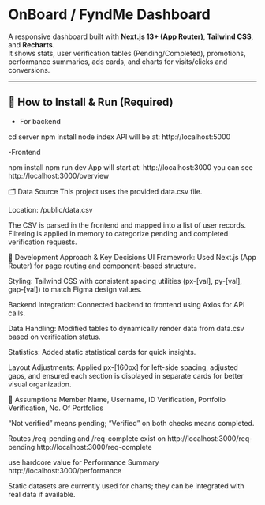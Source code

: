 # OnBoard / FyndMe Dashboard

A responsive dashboard built with **Next.js 13+ (App Router)**, **Tailwind CSS**, and **Recharts**.  
It shows stats, user verification tables (Pending/Completed), promotions, performance summaries, ads cards, and charts for visits/clicks and conversions.

---

## 🔧 How to Install & Run (Required)
- For backend

cd server
npm install
node index
API will be at: http://localhost:5000

-Frontend

npm install
npm run dev
App will start at: http://localhost:3000
you can see http://localhost:3000/overview



🗂 Data Source
This project uses the provided data.csv file.

Location: /public/data.csv

The CSV is parsed in the frontend and mapped into a list of user records.
Filtering is applied in memory to categorize pending and completed verification requests.


🧠 Development Approach & Key Decisions
UI Framework: Used Next.js (App Router) for page routing and component-based structure.

Styling: Tailwind CSS with consistent spacing utilities (px-[val], py-[val], gap-[val]) to match Figma design values.

Backend Integration: Connected backend to frontend using Axios for API calls.

Data Handling: Modified tables to dynamically render data from data.csv based on verification status.

Statistics: Added static statistical cards for quick insights.

Layout Adjustments: Applied px-[160px] for left-side spacing, adjusted gaps, and ensured each section is displayed in separate cards for better visual organization.


📌 Assumptions
Member Name, Username, ID Verification, Portfolio Verification, No. Of Portfolios

“Not verified” means pending; “Verified” on both checks means completed.

Routes /req-pending and /req-complete exist  on  http://localhost:3000/req-pending
http://localhost:3000/req-complete

use hardcore value for Performance Summary
http://localhost:3000/performance


Static datasets are currently used for charts; they can be integrated with real data if available.

